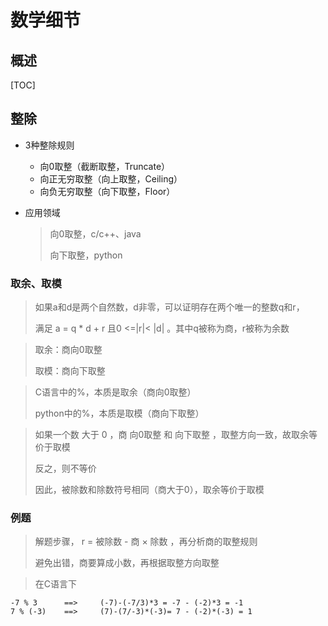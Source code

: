 # 数学细节

## 概述

[TOC]



## 整除

- 3种整除规则
  - 向0取整（截断取整，Truncate）
  - 向正无穷取整（向上取整，Ceiling）
  - 向负无穷取整（向下取整，Floor）

- 应用领域

  > 向0取整，c/c++、java
  >
  > 向下取整，python

### 取余、取模

> 如果a和d是两个自然数，d非零，可以证明存在两个唯一的整数q和r，
>
> 满足 a = q * d + r 且0 <=|r|< |d| 。其中q被称为商，r被称为余数

> 取余：商向0取整
>
> 取模：商向下取整

> C语言中的%，本质是取余（商向0取整）
>
> python中的%，本质是取模（商向下取整）

> 如果一个数 大于 0 ，商 向0取整 和 向下取整 ，取整方向一致，故取余等价于取模
>
> 反之，则不等价
>
> 因此，被除数和除数符号相同（商大于0），取余等价于取模

### 例题

> 解题步骤， r = 被除数 - 商 × 除数 ，再分析商的取整规则
>
> 避免出错，商要算成小数，再根据取整方向取整

> 在C语言下

```
-7 % 3		==>		(-7)-(-7/3)*3 = -7 - (-2)*3 = -1
7 % (-3)	==>		(7)-(7/-3)*(-3)= 7 - (-2)*(-3) = 1
```

